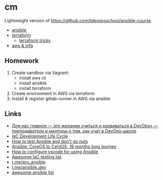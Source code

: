# cm

Lightweight version of https://github.com/tdevopsschool/ansible-course

- [ansible](ansible/README.md)
- [terraform](terraform/envs/aws/README.md)
  - [terraform tricks](docs/terraform_tricks.md)
- [aws & mfa](docs/aws_mfa.md)

## Homework

1. Create sandbox via Vagrant:
    - install aws cli
    - install ansible
    - install terraform
2. Create environment in AWS via terraform
3. Install & register gitlab-runner in AWS via ansible

## Links

- [Для нас главное — это желание учиться и развиваться в DevOps» — преподаватели и менторы о том, как учат в DevOps-школе](https://habr.com/en/company/deutschetelekomitsolutions/blog/521648/)
- [IaC Development Life Cycle](https://www.goncharov.xyz/it/idlc-ru.html)
- [How to test Ansible and don't go nuts](https://www.goncharov.xyz/it/ansible-testing-en.html)
- [Ansible: CoreOS to CentOS, 18 months long journey](https://www.goncharov.xyz/it/coreos2centos-en.html)
- [How to configure vscode for using Ansible](https://www.goncharov.xyz/it/vscode.html)
- [Awesome IaC testing list](https://github.com/ultral/awesome-iac-testing)
- [t.me/pro_ansible](https://t.me/pro_ansible)
- [t.me/ansible_dev](https://t.me/ansible_dev)
- [awesome ansible list](https://github.com/KeyboardInterrupt/awesome-ansible)
